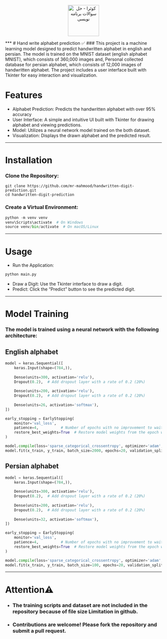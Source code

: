 
<p align="center">
  <a href="https://quera.org/"><img src="handwrite-digit-predict-tool/files/github image
/1.jpg" width="100" title="کوئرا - حل سوالات برنامه نویسی"></a>
</p>
***
# Hand write alphabet prediction ✅
### This project is a machine learning model designed to predict handwritten alphabet in english and persian. The model is trained on the MNIST dataset (english alphabet MNIST), which consists of 360,000 images and, Personal collected database for persian alphabet, which consists of 12,000 images of handwritten alphabet. The project includes a user interface built with Tkinter for easy interaction and visualization.

# Features
* Alphabet Prediction: Predicts the handwritten alphabet with over 95% accuracy
* User Interface: A simple and intuitive UI built with Tkinter for drawing alphabet and viewing predictions.
* Model: Utilizes a neural network model trained on the both dataset.
* Visualization: Displays the drawn alphabet and the predicted result.
  
***
# Installation
### Clone the Repository:
```git
git clone https://github.com/mr-mahmood/handwritten-digit-prediction.git
cd handwritten-digit-prediction
```

### Create a Virtual Environment:
```python
python -m venv venv
venv\Scripts\activate  # On Windows
source venv/bin/activate  # On macOS/Linux
```

***
# Usage
* Run the Application:
```python
python main.py
```

* Draw a Digit: Use the Tkinter interface to draw a digit.
* Predict: Click the “Predict” button to see the predicted digit.

***

# Model Training
### The model is trained using a neural network with the following architecture:

## English alphabet
```python
model = keras.Sequential([
    keras.Input(shape=(784,)),
    
    Dense(units=300, activation='relu'),
    Dropout(0.2),  # Add dropout layer with a rate of 0.2 (20%)
    
    Dense(units=200, activation='relu'),
    Dropout(0.2),  # Add dropout layer with a rate of 0.2 (20%)
    
    Dense(units=26, activation='softmax'),
])

early_stopping = EarlyStopping(
    monitor='val_loss',
    patience=4,          # Number of epochs with no improvement to wait before stopping
    restore_best_weights=True  # Restore model weights from the epoch with the best validation loss
)

model.compile(loss='sparse_categorical_crossentropy', optimizer='adam', metrics=['accuracy'])
model.fit(x_train, y_train, batch_size=2000, epochs=20, validation_split=0.1, callbacks=[early_stopping], shuffle=True)
```

## Persian alphabet
```python
model = keras.Sequential([
    keras.Input(shape=(784,)),
    
    Dense(units=300, activation='relu'),
    Dropout(0.2),  # Add dropout layer with a rate of 0.2 (20%)
    
    Dense(units=200, activation='relu'),
    Dropout(0.2),  # Add dropout layer with a rate of 0.2 (20%)
    
    Dense(units=32, activation='softmax'),
])

early_stopping = EarlyStopping(
    monitor='val_loss',
    patience=4,          # Number of epochs with no improvement to wait before stopping
    restore_best_weights=True  # Restore model weights from the epoch with the best validation loss
)

model.compile(loss='sparse_categorical_crossentropy', optimizer='adam', metrics=['accuracy'])
model.fit(x_train, y_train, batch_size=100, epochs=20, validation_split=0.1, callbacks=[early_stopping], shuffle=True)
```
***
# Attention⚠️
* ### The training scripts and dataset are not included in the repository because of file size Limitation in github.
* ### Contributions are welcome! Please fork the repository and submit a pull request.
